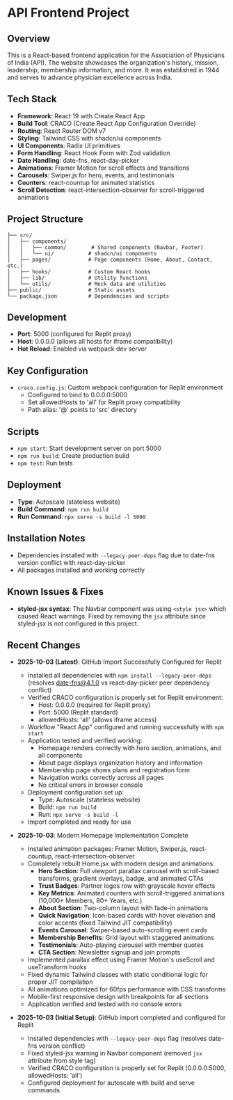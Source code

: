 # API Frontend Project

## Overview
This is a React-based frontend application for the Association of Physicians of India (API). The website showcases the organization's history, mission, leadership, membership information, and more. It was established in 1944 and serves to advance physician excellence across India.

## Tech Stack
- **Framework**: React 19 with Create React App
- **Build Tool**: CRACO (Create React App Configuration Override)
- **Routing**: React Router DOM v7
- **Styling**: Tailwind CSS with shadcn/ui components
- **UI Components**: Radix UI primitives
- **Form Handling**: React Hook Form with Zod validation
- **Date Handling**: date-fns, react-day-picker
- **Animations**: Framer Motion for scroll effects and transitions
- **Carousels**: Swiper.js for hero, events, and testimonials
- **Counters**: react-countup for animated statistics
- **Scroll Detection**: react-intersection-observer for scroll-triggered animations

## Project Structure
```
├── src/
│   ├── components/
│   │   ├── common/        # Shared components (Navbar, Footer)
│   │   └── ui/           # shadcn/ui components
│   ├── pages/            # Page components (Home, About, Contact, etc.)
│   ├── hooks/            # Custom React hooks
│   ├── lib/              # Utility functions
│   └── utils/            # Mock data and utilities
├── public/               # Static assets
└── package.json          # Dependencies and scripts
```

## Development
- **Port**: 5000 (configured for Replit proxy)
- **Host**: 0.0.0.0 (allows all hosts for iframe compatibility)
- **Hot Reload**: Enabled via webpack dev server

## Key Configuration
- `craco.config.js`: Custom webpack configuration for Replit environment
  - Configured to bind to 0.0.0.0:5000
  - Set allowedHosts to 'all' for Replit proxy compatibility
  - Path alias: '@' points to 'src' directory

## Scripts
- `npm start`: Start development server on port 5000
- `npm run build`: Create production build
- `npm test`: Run tests

## Deployment
- **Type**: Autoscale (stateless website)
- **Build Command**: `npm run build`
- **Run Command**: `npx serve -s build -l 5000`

## Installation Notes
- Dependencies installed with `--legacy-peer-deps` flag due to date-fns version conflict with react-day-picker
- All packages installed and working correctly

## Known Issues & Fixes
- **styled-jsx syntax**: The Navbar component was using `<style jsx>` which caused React warnings. Fixed by removing the `jsx` attribute since styled-jsx is not configured in this project.

## Recent Changes
- **2025-10-03 (Latest)**: GitHub Import Successfully Configured for Replit
  - Installed all dependencies with `npm install --legacy-peer-deps` (resolves date-fns@4.1.0 vs react-day-picker peer dependency conflict)
  - Verified CRACO configuration is properly set for Replit environment:
    - Host: 0.0.0.0 (required for Replit proxy)
    - Port: 5000 (Replit standard)
    - allowedHosts: 'all' (allows iframe access)
  - Workflow "React App" configured and running successfully with `npm start`
  - Application tested and verified working:
    - Homepage renders correctly with hero section, animations, and all components
    - About page displays organization history and information
    - Membership page shows plans and registration form
    - Navigation works correctly across all pages
    - No critical errors in browser console
  - Deployment configuration set up:
    - Type: Autoscale (stateless website)
    - Build: `npm run build`
    - Run: `npx serve -s build -l`
  - Import completed and ready for use

- **2025-10-03**: Modern Homepage Implementation Complete
  - Installed animation packages: Framer Motion, Swiper.js, react-countup, react-intersection-observer
  - Completely rebuilt Home.jsx with modern design and animations:
    - **Hero Section**: Full viewport parallax carousel with scroll-based transforms, gradient overlays, badge, and animated CTAs
    - **Trust Badges**: Partner logos row with grayscale hover effects
    - **Key Metrics**: Animated counters with scroll-triggered animations (10,000+ Members, 80+ Years, etc.)
    - **About Section**: Two-column layout with fade-in animations
    - **Quick Navigation**: Icon-based cards with hover elevation and color accents (fixed Tailwind JIT compatibility)
    - **Events Carousel**: Swiper-based auto-scrolling event cards
    - **Membership Benefits**: Grid layout with staggered animations
    - **Testimonials**: Auto-playing carousel with member quotes
    - **CTA Section**: Newsletter signup and join prompts
  - Implemented parallax effect using Framer Motion's useScroll and useTransform hooks
  - Fixed dynamic Tailwind classes with static conditional logic for proper JIT compilation
  - All animations optimized for 60fps performance with CSS transforms
  - Mobile-first responsive design with breakpoints for all sections
  - Application verified and tested with no console errors

- **2025-10-03 (Initial Setup)**: GitHub import completed and configured for Replit
  - Installed dependencies with `--legacy-peer-deps` flag (resolves date-fns version conflict)
  - Fixed styled-jsx warning in Navbar component (removed `jsx` attribute from style tag)
  - Verified CRACO configuration is properly set for Replit (0.0.0.0:5000, allowedHosts: 'all')
  - Configured deployment for autoscale with build and serve commands
